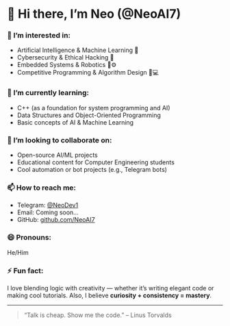 # 👋 Hi there, I’m Neo (@NeoAI7)

### 👀 I’m interested in:
- Artificial Intelligence & Machine Learning 🤖
- Cybersecurity & Ethical Hacking 🔐
- Embedded Systems & Robotics 🤖⚙️
- Competitive Programming & Algorithm Design 🧠💻

### 🌱 I’m currently learning:
- C++ (as a foundation for system programming and AI)
- Data Structures and Object-Oriented Programming
- Basic concepts of AI & Machine Learning

### 💞️ I’m looking to collaborate on:
- Open-source AI/ML projects
- Educational content for Computer Engineering students
- Cool automation or bot projects (e.g., Telegram bots)

### 📫 How to reach me:
- Telegram: [@NeoDev1](https://t.me/NeoDev1)
- Email: Coming soon…
- GitHub: [github.com/NeoAI7](https://github.com/NeoAI7)

### 😄 Pronouns:
He/Him

### ⚡ Fun fact:
I love blending logic with creativity — whether it’s writing elegant code or making cool tutorials. Also, I believe **curiosity + consistency = mastery**.

---

> “Talk is cheap. Show me the code.” – Linus Torvalds
